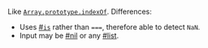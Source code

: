 Like [`Array.prototype.indexOf`](https://developer.mozilla.org/en-US/docs/Web/JavaScript/Reference/Global_Objects/Array/indexOf). Differences:

  * Uses [#`is`](#function-is) rather than `===`, therefore able to detect `NaN`.
  * Input may be [#nil](#function-isnil) or any [#list](#function-islist).
